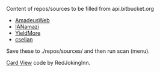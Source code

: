 Content of repos/sources to be filled from api.bitbucket.org

* [AmadeusWeb](https://api.bitbucket.org/2.0/repositories/amadeusweb/?pagelen=100)
* [IANamazi](https://api.bitbucket.org/2.0/repositories/ianamazi/?pagelen=100)
* [YieldMore](https://api.bitbucket.org/2.0/repositories/yieldmore/?pagelen=100)
* [cselian](https://api.bitbucket.org/2.0/repositories/cselian/?pagelen=100)

Save these to ./repos/sources/ and then run scan (menu).

[Card View](https://codepen.io/RedJokingInn/pen/bGoppqP) code by RedJokingInn.

